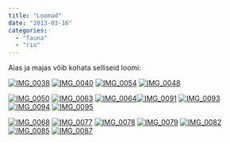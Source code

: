 ```yaml
---
title: "Loomad"
date: "2013-03-16"
categories: 
  - "fauna"
  - "rio"
---
```


Aias ja majas võib kohata selliseid loomi:

[![IMG_0038](images/img_0038.jpg "IMG_0038")](https://skydrive.live.com/?cid=427e71dddb6fa8a6&id=427E71DDDB6FA8A6%21359#cid=427E71DDDB6FA8A6&id=427E71DDDB6FA8A6%21360) [![IMG_0040](images/img_0040.jpg "IMG_0040")](https://skydrive.live.com/?cid=427e71dddb6fa8a6&id=427E71DDDB6FA8A6%21359#cid=427E71DDDB6FA8A6&id=427E71DDDB6FA8A6%21361) [![IMG_0054](images/img_0054.jpg "IMG_0054")](https://skydrive.live.com/?cid=427e71dddb6fa8a6&id=427E71DDDB6FA8A6%21359#cid=427E71DDDB6FA8A6&id=427E71DDDB6FA8A6%21362) [![IMG_0048](images/img_0048.jpg "IMG_0048")](https://skydrive.live.com/?cid=427e71dddb6fa8a6&id=427E71DDDB6FA8A6%21359#cid=427E71DDDB6FA8A6&id=427E71DDDB6FA8A6%21363)

[![IMG_0050](images/img_0050.jpg "IMG_0050")](https://skydrive.live.com/?cid=427e71dddb6fa8a6&id=427E71DDDB6FA8A6%21359#cid=427E71DDDB6FA8A6&id=427E71DDDB6FA8A6%21365) [![IMG_0063](images/img_0063.jpg "IMG_0063")](https://skydrive.live.com/?cid=427e71dddb6fa8a6&id=427E71DDDB6FA8A6%21359#cid=427E71DDDB6FA8A6&id=427E71DDDB6FA8A6%21364) [![IMG_0064](images/img_0064.jpg "IMG_0064")](https://skydrive.live.com/?cid=427e71dddb6fa8a6&id=427E71DDDB6FA8A6%21359#cid=427E71DDDB6FA8A6&id=427E71DDDB6FA8A6%21366)[![IMG_0091](images/img_0091.jpg "IMG_0091")](https://skydrive.live.com/?cid=427e71dddb6fa8a6&id=427E71DDDB6FA8A6%21359#cid=427E71DDDB6FA8A6&id=427E71DDDB6FA8A6%21369) [![IMG_0093](images/img_0093.jpg "IMG_0093")](https://skydrive.live.com/?cid=427e71dddb6fa8a6&id=427E71DDDB6FA8A6%21359#cid=427E71DDDB6FA8A6&id=427E71DDDB6FA8A6%21370) [![IMG_0094](images/img_0094.jpg "IMG_0094")](https://skydrive.live.com/?cid=427e71dddb6fa8a6&id=427E71DDDB6FA8A6%21359#cid=427E71DDDB6FA8A6&id=427E71DDDB6FA8A6%21367) [![IMG_0095](images/img_0095.jpg "IMG_0095")](https://skydrive.live.com/?cid=427e71dddb6fa8a6&id=427E71DDDB6FA8A6%21359#cid=427E71DDDB6FA8A6&id=427E71DDDB6FA8A6%21368)

[![IMG_0068](images/img_0068.jpg "IMG_0068")](https://skydrive.live.com/?cid=427e71dddb6fa8a6&id=427E71DDDB6FA8A6%21359#cid=427E71DDDB6FA8A6&id=427E71DDDB6FA8A6%21372) [![IMG_0077](images/img_0077.jpg "IMG_0077")](https://skydrive.live.com/?cid=427e71dddb6fa8a6&id=427E71DDDB6FA8A6%21359#cid=427E71DDDB6FA8A6&id=427E71DDDB6FA8A6%21371) [![IMG_0078](images/img_0078.jpg "IMG_0078")](https://skydrive.live.com/?cid=427e71dddb6fa8a6&id=427E71DDDB6FA8A6%21359#cid=427E71DDDB6FA8A6&id=427E71DDDB6FA8A6%21373) [![IMG_0079](images/img_0079.jpg "IMG_0079")](https://skydrive.live.com/?cid=427e71dddb6fa8a6&id=427E71DDDB6FA8A6%21359#cid=427E71DDDB6FA8A6&id=427E71DDDB6FA8A6%21374) [![IMG_0082](images/img_0082.jpg "IMG_0082")](https://skydrive.live.com/?cid=427e71dddb6fa8a6&id=427E71DDDB6FA8A6%21359#cid=427E71DDDB6FA8A6&id=427E71DDDB6FA8A6%21376) [![IMG_0085](images/img_0085.jpg "IMG_0085")](https://skydrive.live.com/?cid=427e71dddb6fa8a6&id=427E71DDDB6FA8A6%21359#cid=427E71DDDB6FA8A6&id=427E71DDDB6FA8A6%21377) [![IMG_0087](images/img_0087.jpg "IMG_0087")](https://skydrive.live.com/?cid=427e71dddb6fa8a6&id=427E71DDDB6FA8A6%21359#cid=427E71DDDB6FA8A6&id=427E71DDDB6FA8A6%21375)
